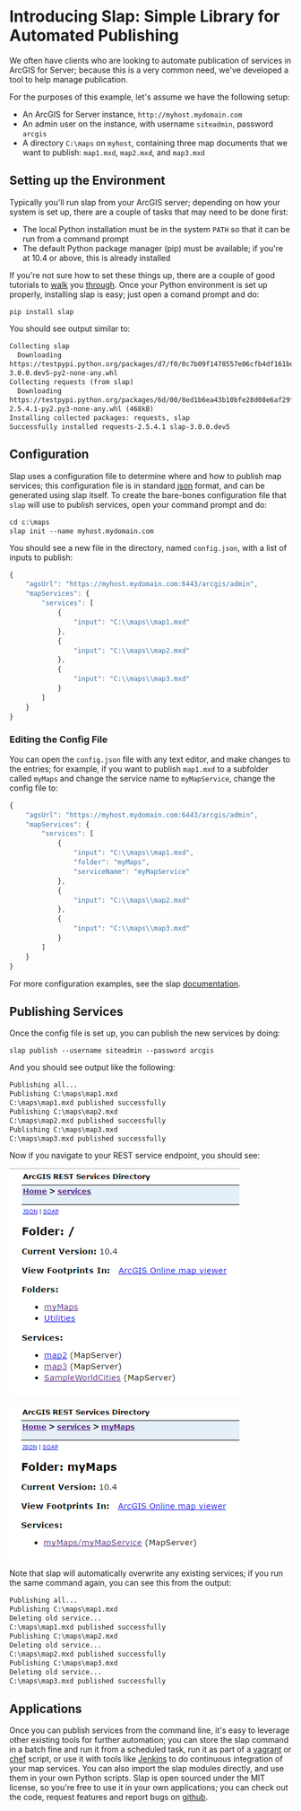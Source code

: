 # Introducing Slap: Simple Library for Automated Publishing

We often have clients who are looking to automate publication of services in ArcGIS for Server; because this is a very common need, we've developed a tool to help manage publication.

For the purposes of this example, let's assume we have the following setup:

* An ArcGIS for Server instance, `http://myhost.mydomain.com`
* An admin user on the instance, with username `siteadmin`, password `arcgis`
* A directory `C:\maps` on `myhost`, containing three map documents that we want to publish: `map1.mxd`, `map2.mxd`, and `map3.mxd`

## Setting up the Environment

Typically you'll run slap from your ArcGIS server; depending on how your system is set up, there are a couple of tasks that may need to be done first:

* The local Python installation must be in the system `PATH` so that it can be run from a command prompt
* The default Python package manager (pip) must be available; if you're at 10.4 or above, this is already installed

If you're not sure how to set these things up, there are a couple of good tutorials to [walk](https://pythongisandstuff.wordpress.com/2013/07/10/locating-python-adding-to-path-and-accessing-arcpy/) you [through](https://pip.pypa.io/en/stable/installing/#do-i-need-to-install-pip).  Once your Python environment is set up properly, installing slap is easy; just open a comand prompt and do:

```shell
pip install slap
```

You should see output similar to:

```shell
Collecting slap
  Downloading https://testpypi.python.org/packages/d7/f0/0c7b09f1478557e06cfb4df161bde790c9974ee56122127389a9704663be/slap-3.0.0.dev5-py2-none-any.whl
Collecting requests (from slap)
  Downloading https://testpypi.python.org/packages/6d/00/8ed1b6ea43b10bfe28d08e6af29fd6aa5d8dab5e45ead9394a6268a2d2ec/requests-2.5.4.1-py2.py3-none-any.whl (468kB)
Installing collected packages: requests, slap
Successfully installed requests-2.5.4.1 slap-3.0.0.dev5
```

## Configuration 
Slap uses a configuration file to determine where and how to publish map services; this configuration file is in standard [json](https://www.copterlabs.com/json-what-it-is-how-it-works-how-to-use-it/) format, and can be generated using slap itself.  To create the bare-bones configuration file that `slap` will use to publish services, open your command prompt and do:

```shell
cd c:\maps
slap init --name myhost.mydomain.com
```

You should see a new file in the directory, named `config.json`, with a list of inputs to publish:

```javascript
{                                                   
    "agsUrl": "https://myhost.mydomain.com:6443/arcgis/admin", 
    "mapServices": {                                
        "services": [                               
            {                                       
                "input": "C:\\maps\\map1.mxd"       
            },                                      
            {                                       
                "input": "C:\\maps\\map2.mxd"       
            },                                      
            {                                       
                "input": "C:\\maps\\map3.mxd"       
            }                                       
        ]                                           
    }                                               
}                                                   
```

### Editing the Config File
You can open the `config.json` file with any text editor, and make changes to the entries; for example, if you want to publish `map1.mxd` to a subfolder called `myMaps` and change the service name to `myMapService`, change the config file to:

```javascript
{                                                   
    "agsUrl": "https://myhost.mydomain.com:6443/arcgis/admin", 
    "mapServices": {                                
        "services": [                               
            {                                       
                "input": "C:\\maps\\map1.mxd",
                "folder": "myMaps",
                "serviceName": "myMapService"
            },                                      
            {                                       
                "input": "C:\\maps\\map2.mxd"       
            },                                      
            {                                       
                "input": "C:\\maps\\map3.mxd"       
            }                                       
        ]                                           
    }                                               
}                                                   
```

For more configuration examples, see the slap [documentation](https://github.com/gisinc/slap#config-files).

## Publishing Services
Once the config file is set up, you can publish the new services by doing:


```shell
slap publish --username siteadmin --password arcgis
```

And you should see output like the following:

```shell
Publishing all...
Publishing C:\maps\map1.mxd
C:\maps\map1.mxd published successfully
Publishing C:\maps\map2.mxd
C:\maps\map2.mxd published successfully
Publishing C:\maps\map3.mxd
C:\maps\map3.mxd published successfully
```

Now if you navigate to your REST service endpoint, you should see:

![slap1](slap1.png)

![slap2](slap2.png)

Note that slap will automatically overwrite any existing services; if you run the same command again, you can see this from the output:

```shell
Publishing all...
Publishing C:\maps\map1.mxd
Deleting old service...
C:\maps\map1.mxd published successfully
Publishing C:\maps\map2.mxd
Deleting old service...
C:\maps\map2.mxd published successfully
Publishing C:\maps\map3.mxd
Deleting old service...
C:\maps\map3.mxd published successfully
```

## Applications

Once you can publish services from the command line, it's easy to leverage other existing tools for further automation; you can store the slap command in a batch fine and run it from a scheduled task, run it as part of a [vagrant](https://www.vagrantup.com/) or [chef](https://www.chef.io/chef/) script, or use it with tools like [Jenkins](https://jenkins.io/) to do continuous integration of your map services.  You can also import the slap modules directly, and use them in your own Python scripts.  Slap is open sourced under the MIT license, so you're free to use it in your own applications; you can check out the code, request features and report bugs on [github](https://github.com/gisinc/slap).
